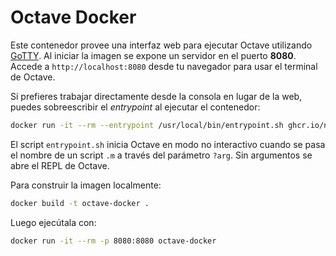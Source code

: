 # Octave Docker

Este contenedor provee una interfaz web para ejecutar Octave utilizando [GoTTY](https://github.com/yudai/gotty). Al iniciar la imagen se expone un servidor en el puerto **8080**. Accede a `http://localhost:8080` desde tu navegador para usar el terminal de Octave.

Si prefieres trabajar directamente desde la consola en lugar de la web, puedes sobreescribir el *entrypoint* al ejecutar el contenedor:

```bash
docker run -it --rm --entrypoint /usr/local/bin/entrypoint.sh ghcr.io/nemog17/octave-docker
```

El script `entrypoint.sh` inicia Octave en modo no interactivo cuando se pasa el nombre de un script `.m` a través del parámetro `?arg`. Sin argumentos se abre el REPL de Octave.

Para construir la imagen localmente:

```bash
docker build -t octave-docker .
```

Luego ejecútala con:

```bash
docker run -it --rm -p 8080:8080 octave-docker
```

